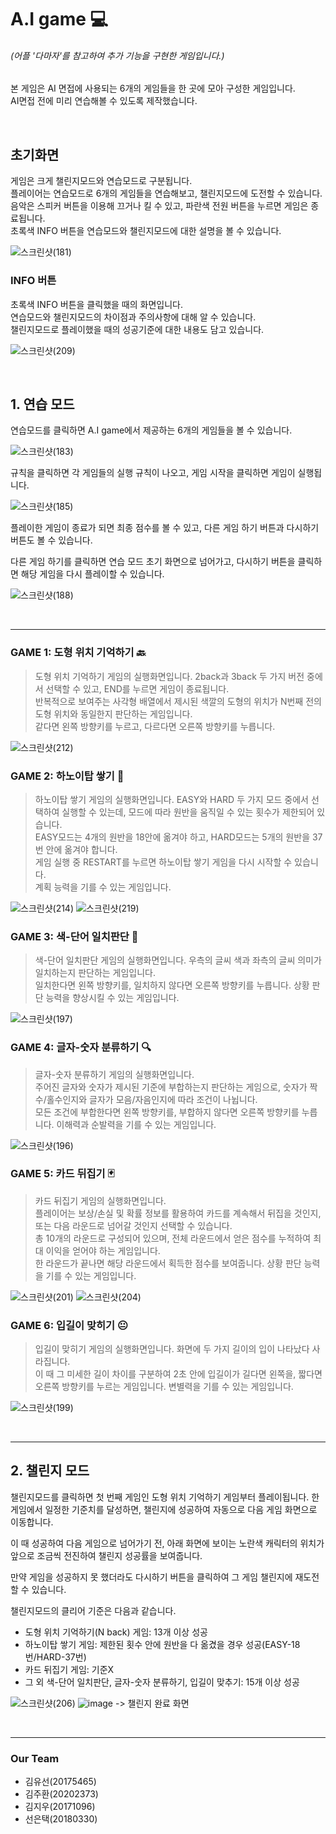# A.I game :computer:
###### (어플 '다마자'를 참고하여 추가 기능을 구현한 게임입니다.)   
본 게임은 AI 면접에 사용되는 6개의 게임들을 한 곳에 모아 구성한 게임입니다.  
AI면접 전에 미리 연습해볼 수 있도록 제작했습니다.

<br/>

## 초기화면

게임은 크게 챌린지모드와 연습모드로 구분됩니다.  
플레이어는 연습모드로 6개의 게임들을 연습해보고, 챌린지모드에 도전할 수 있습니다.  
음악은 스피커 버튼을 이용해 끄거나 킬 수 있고, 파란색 전원 버튼을 누르면 게임은 종료됩니다.  
초록색 INFO 버튼을 연습모드와 챌린지모드에 대한 설명을 볼 수 있습니다.

![스크린샷(181)](https://user-images.githubusercontent.com/49235600/143726388-a6a7b7c3-324b-4c39-b61e-be72c6d48c95.png)


### INFO 버튼

초록색 INFO 버튼을 클릭했을 때의 화면입니다.  
연습모드와 챌린지모드의 차이점과 주의사항에 대해 알 수 있습니다.  
챌린지모드로 플레이했을 때의 성공기준에 대한 내용도 담고 있습니다.  

![스크린샷(209)](https://user-images.githubusercontent.com/49235600/143823678-4d5a2482-740c-43a9-aa9c-b777bcddc63a.png)
  
    
  <br/>
  

## 1. 연습 모드

연습모드를 클릭하면 A.I game에서 제공하는 6개의 게임들을 볼 수 있습니다.  

![스크린샷(183)](https://user-images.githubusercontent.com/49235600/143726960-8032fb0d-13b4-4dad-ab62-4617788a4e88.png)

규칙을 클릭하면 각 게임들의 실행 규칙이 나오고, 게임 시작을 클릭하면 게임이 실행됩니다.  

![스크린샷(185)](https://user-images.githubusercontent.com/49235600/143727078-0b94ff33-ed9b-49d3-94a3-81b1c2bf284b.png)

플레이한 게임이 종료가 되면 최종 점수를 볼 수 있고, 다른 게임 하기 버튼과 다시하기 버튼도 볼 수 있습니다.  

다른 게임 하기를 클릭하면 연습 모드 초기 화면으로 넘어가고, 다시하기 버튼을 클릭하면 해당 게임을 다시 플레이할 수 있습니다. 

![스크린샷(188)](https://user-images.githubusercontent.com/49235600/143727547-4c5a41fb-9c69-48e0-9f53-c4670605e669.png)

<br/>

---
### GAME 1: 도형 위치 기억하기 :back:

> 도형 위치 기억하기 게임의 실행화면입니다.  2back과 3back 두 가지 버전 중에서 선택할 수 있고, END를 누르면 게임이 종료됩니다.  
> 반복적으로 보여주는 사각형 배열에서 제시된 색깔의 도형의 위치가 N번째 전의 도형 위치와 동일한지 판단하는 게임입니다.  
> 같다면 왼쪽 방향키를 누르고, 다르다면 오른쪽 방향키를 누릅니다.  

![스크린샷(212)](https://user-images.githubusercontent.com/49235600/143826844-becec30f-912a-4536-a090-48825e4e4eae.png)


### GAME 2: 하노이탑 쌓기 :link:

> 하노이탑 쌓기 게임의 실행화면입니다.   EASY와 HARD 두 가지 모드 중에서 선택하여 실행할 수 있는데, 모드에 따라 원반을 움직일 수 있는 횟수가 제한되어 있습니다.  
> EASY모드는 4개의 원반을 18안에 옮겨야 하고, HARD모드는 5개의 원반을 37번 안에 옮겨야 합니다.  
> 게임 실행 중 RESTART를 누르면 하노이탑 쌓기 게임을 다시 시작할 수 있습니다.  
> 계획 능력을 기를 수 있는 게임입니다.  

![스크린샷(214)](https://user-images.githubusercontent.com/49235600/143827121-ecf70eee-ec36-4875-86f2-1b9dad85e2b2.png)
![스크린샷(219)](https://user-images.githubusercontent.com/49235600/143827702-01fa39af-d0b5-4f53-9b0e-5f536651aa4e.png)

### GAME 3: 색-단어 일치판단 :art:

> 색-단어 일치판단 게임의 실행화면입니다.  우측의 글씨 색과 좌측의 글씨 의미가 일치하는지 판단하는 게임입니다.  
> 일치한다면 왼쪽 방향키를, 일치하지 않다면 오른쪽 방향키를 누릅니다.  상황 판단 능력을 향상시킬 수 있는 게임입니다.  

![스크린샷(197)](https://user-images.githubusercontent.com/49235600/143728740-5d890e75-0b19-424c-baf5-cd8c6ee2d924.png)

### GAME 4: 글자-숫자 분류하기 :mag:

> 글자-숫자 분류하기 게임의 실행화면입니다.  
> 주어진 글자와 숫자가 제시된 기준에 부합하는지 판단하는 게임으로, 숫자가 짝수/홀수인지와 글자가 모음/자음인지에 따라 조건이 나뉩니다.  
> 모든 조건에 부합한다면 왼쪽 방향키를, 부합하지 않다면 오른쪽 방향키를 누릅니다.  이해력과 순발력을 기를 수 있는 게임입니다.

![스크린샷(196)](https://user-images.githubusercontent.com/49235600/143729664-83bfb91c-7c2a-493c-b324-23fea0eb2ae0.png)


### GAME 5: 카드 뒤집기 :black_joker:

> 카드 뒤집기 게임의 실행화면입니다.  
> 플레이어는 보상/손실 및 확률 정보를 활용하여 카드를 계속해서 뒤집을 것인지, 또는 다음 라운드로 넘어갈 것인지 선택할 수 있습니다.  
> 총 10개의 라운드로 구성되어 있으며, 전체 라운드에서 얻은 점수를 누적하여 최대 이익을 얻어야 하는 게임입니다.  
> 한 라운드가 끝나면 해당 라운드에서 획득한 점수를 보여줍니다.  상황 판단 능력을 기를 수 있는 게임입니다.  

![스크린샷(201)](https://user-images.githubusercontent.com/49235600/143729663-ba2bd4f7-bcb9-4cb0-bfe8-ccda72895bc2.png)
![스크린샷(204)](https://user-images.githubusercontent.com/49235600/143729822-5df41159-b489-4090-8945-c352bd2d4c70.png)


### GAME 6: 입길이 맞히기 :neutral_face:

> 입길이 맞히기 게임의 실행화면입니다. 화면에 두 가지 길이의 입이 나타났다 사라집니다.  
> 이 때 그 미세한 길이 차이를 구분하여 2초 안에 입길이가 길다면 왼쪽을, 짧다면 오른쪽 방향키를 누르는 게임입니다.  변별력을 기를 수 있는 게임입니다.  

![스크린샷(199)](https://user-images.githubusercontent.com/49235600/143729662-4961bc66-5cbb-4b79-9b30-bf606e2154a6.png)


<br/>

---

## 2. 챌린지 모드

챌린지모드를 클릭하면 첫 번째 게임인 도형 위치 기억하기 게임부터 플레이됩니다.  한 게임에서 일정한 기준치를 달성하면, 챌린지에 성공하여 자동으로 다음 게임 화면으로 이동합니다.

이 때 성공하여 다음 게임으로 넘어가기 전, 아래 화면에 보이는 노란색 캐릭터의 위치가 앞으로 조금씩 전진하여 챌린지 성공률을 보여줍니다.  

만약 게임을 성공하지 못 했더라도 다시하기 버튼을 클릭하여 그 게임 챌린지에 재도전할 수 있습니다. 

챌린지모드의 클리어 기준은 다음과 같습니다.

- 도형 위치 기억하기(N back) 게임: 13개 이상 성공
- 하노이탑 쌓기 게임: 제한된 횟수 안에 원반을 다 옮겼을 경우 성공(EASY-18번/HARD-37번)
- 카드 뒤집기 게임: 기준X
- 그 외 색-단어 일치판단, 글자-숫자 분류하기, 입길이 맞추기: 15개 이상 성공

![스크린샷(206)](https://user-images.githubusercontent.com/49235600/143730129-1d06f5f9-690d-48b2-bce9-7e56773cc1a3.png)
![image](https://user-images.githubusercontent.com/83305042/143971031-dcd71bd1-b97e-4a49-923c-dd764e0402bd.png)
-> 챌린지 완료 화면

<br/>

---

### Our Team
- 김유선(20175465)
- 김주환(20202373)
- 김지우(20171096)
- 선은택(20180330)
